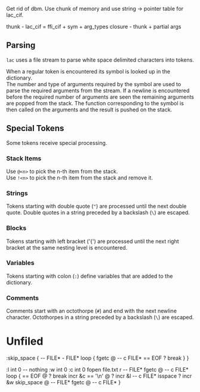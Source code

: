Get rid of dbm. Use chunk of memory and use string -> pointer table for lac_cif.

thunk - lac_cif = ffi_cif + sym + arg_types
closure - thunk + partial args

## Parsing

`lac` uses a file stream to parse white space delimited characters into tokens.

When a regular token is encountered its symbol is looked up in the dictionary.  
The number and type of arguments required by the symbol are used to parse the required arguments from the stream. 
If a newline is encountered before the required number of arguments are seen the remaining arguments
are popped from the stack.
The function corresponding to the symbol is then called on the arguments and the result is pushed on the stack.  

## Special Tokens

Some tokens receive special processing.

### Stack Items

Use `@<n>` to pick the n-th item from the stack.  
Use `!<n>` to pick the n-th item from the stack and remove it.  


### Strings

Tokens starting with double quote (`"`) are processed until the next double quote.
Double quotes in a string preceded by a backslash (`\`) are escaped.


### Blocks

Tokens starting with left bracket ('{') are processed until the next right bracket at
the same nesting level is encountered.

### Variables

Tokens starting with colon (`:`) define variables that are added to the dictionary.  

### Comments

Comments start with an octothorpe (`#`) and end with the next newline character.
Octothorpes in a string preceded by a backslash (`\`) are escaped.


# Unfiled

:skip_space { -- FILE* - FILE*
	loop {
		fgetc @ -- c FILE*
		== EOF ? break
	}
}

:l int 0 -- nothing
:w int 0
:c int 0
fopen file.txt r -- FILE*
fgetc @ -- c FILE*
loop {
	== EOF @ ? break
	incr &c
	== '\n' @ ? incr &l -- c FILE*
	isspace ? incr &w skip_space @ -- FILE*
	fgetc @ -- c FILE*
}
